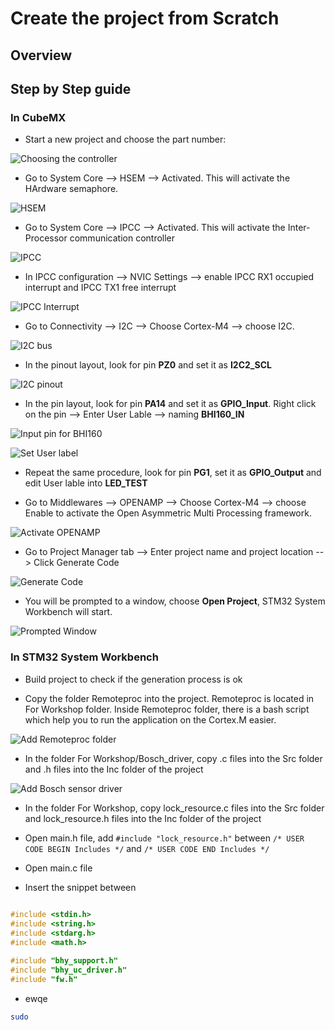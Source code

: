 # Create the project from Scratch

## Overview

## Step by Step guide 

### In CubeMX 

* Start a new project and choose the part number: 

![Choosing the controller](https://github.com/HaiQNguyen/Avenger_Bosch_Mezz/blob/feature/README/Document/pictures/choosing%20the%20controller.png   "Choosing the controller")

* Go to System Core --> HSEM --> Activated. This will activate the HArdware semaphore. 

![HSEM](https://github.com/HaiQNguyen/Avenger_Bosch_Mezz/blob/feature/README/Document/pictures/HSEM.png  "Hardware Semaphore")

* Go to System Core --> IPCC --> Activated. This will activate the Inter-Processor communication controller

![IPCC](https://github.com/HaiQNguyen/Avenger_Bosch_Mezz/blob/feature/README/Document/pictures/IPCC.png  "Inter-Processor cmmunication controller")

* In IPCC configuration --> NVIC Settings --> enable IPCC RX1 occupied interrupt and IPCC TX1 free interrupt

![IPCC Interrupt](https://github.com/HaiQNguyen/Avenger_Bosch_Mezz/blob/feature/README/Document/pictures/ipcc_interrupt.png   "IPCC Interrupt")

* Go to Connectivity --> I2C --> Choose Cortex-M4 --> choose I2C. 

![I2C bus](https://github.com/HaiQNguyen/Avenger_Bosch_Mezz/blob/feature/README/Document/pictures/I2C.png  "I2C bus")

* In the pinout layout, look for pin **PZ0** and set it as **I2C2_SCL**

![I2C pinout](https://github.com/HaiQNguyen/Avenger_Bosch_Mezz/blob/feature/README/Document/pictures/I2C_pin.png  "I2C Pinout")

* In the pin layout, look for pin **PA14** and set it as **GPIO_Input**. Right click on the pin --> Enter User Lable --> naming **BHI160_IN**

![Input pin for BHI160](https://github.com/HaiQNguyen/Avenger_Bosch_Mezz/blob/feature/README/Document/pictures/BHI_pin.png   "Input pin for BHI160")

![Set User label ](https://github.com/HaiQNguyen/Avenger_Bosch_Mezz/blob/feature/README/Document/pictures/BHI_alt_name.png  "Set User label ")

* Repeat the same procedure, look for pin **PG1**, set it as **GPIO_Output** and edit User lable into **LED_TEST**

* Go to Middlewares --> OPENAMP --> Choose Cortex-M4 -->  choose Enable to activate the Open Asymmetric Multi Processing framework. 

![Activate OPENAMP](https://github.com/HaiQNguyen/Avenger_Bosch_Mezz/blob/feature/README/Document/pictures/OPENAMP.png  "Activate OPENAMP")

* Go to Project Manager tab --> Enter project name and project location --> Click Generate Code

![Generate Code](https://github.com/HaiQNguyen/Avenger_Bosch_Mezz/blob/feature/README/Document/pictures/generate_code.png  "Generate Code")

* You will be prompted to a window, choose **Open Project**, STM32 System Workbench will start.

![Prompted Window](https://github.com/HaiQNguyen/Avenger_Bosch_Mezz/blob/feature/README/Document/pictures/prompt_window.png) 

### In STM32 System Workbench

* Build project to check if the generation process is ok

* Copy the folder Remoteproc into the project. Remoteproc is located in For Workshop folder. Inside Remoteproc folder, there is a bash script which help you to run the application on the Cortex.M easier. 

 ![Add Remoteproc folder](https://github.com/HaiQNguyen/Avenger_Bosch_Mezz/blob/feature/README/Document/pictures/add_remoteproc.png  "Add Remoteproc folder")
 
* In the folder For Workshop/Bosch_driver, copy .c files into the Src folder and .h files into the Inc folder of the project

 ![Add Bosch sensor driver](https://github.com/HaiQNguyen/Avenger_Bosch_Mezz/blob/feature/README/Document/pictures/add_driver.png  "Add Bosch sensor driver")
 
 * In the folder For Workshop, copy lock_resource.c files into the Src folder and lock_resource.h files into the Inc folder of the project
 
 * Open main.h file, add `#include "lock_resource.h"` between `/* USER CODE BEGIN Includes */` and  `/* USER CODE END Includes */`
 
 * Open main.c file
 
 * Insert the snippet between
 
 ```c
    
#include <stdin.h>  
#include <string.h>
#include <stdarg.h>
#include <math.h>

#include "bhy_support.h"
#include "bhy_uc_driver.h"
#include "fw.h"
 
 ```  
 
 * ewqe
 
 ```sh
 sudo 
 ```
 
 